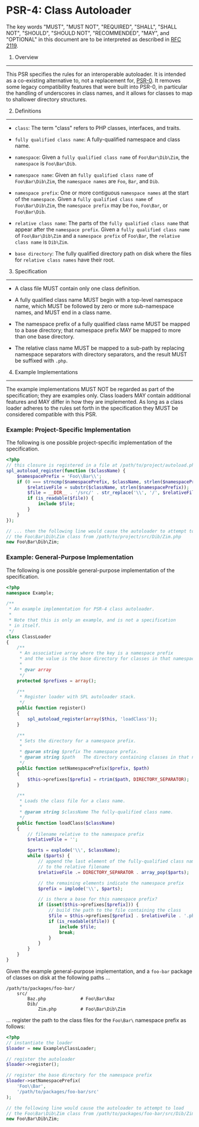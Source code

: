 PSR-4: Class Autoloader
=======================

The key words "MUST", "MUST NOT", "REQUIRED", "SHALL", "SHALL NOT", "SHOULD",
"SHOULD NOT", "RECOMMENDED", "MAY", and "OPTIONAL" in this document are to be
interpreted as described in [RFC 2119](http://tools.ietf.org/html/rfc2119).


1. Overview
-----------

This PSR specifies the rules for an interoperable autoloader. It is intended
as a co-existing alternative to, not a replacement for,
[PSR-0](https://github.com/php-fig/fig-standards/blob/master/accepted/PSR-0.md).
It removes some legacy compatibility features that were built into PSR-0, in
particular the handling of underscores in class names, and it allows for
classes to map to shallower directory structures.


2. Definitions
--------------

- `class`: The term "class" refers to PHP classes, interfaces, and traits.

- `fully qualified class name`: A fully-qualified namespace and class name.

- `namespace`: Given a `fully qualified class name` of `Foo\Bar\Dib\Zim`, the
  `namespace` is `Foo\Bar\Dib`.

- `namespace name`: Given an `fully qualified class name` of `Foo\Bar\Dib\Zim`, the
  `namespace names` are `Foo`, `Bar`, and `Dib`.

- `namespace prefix`: One or more contiguous `namespace names` at the start of
  the `namespace`. Given a `fully qualified class name` of `Foo\Bar\Dib\Zim`, the
  `namespace prefix` may be `Foo`, `Foo\Bar`, or `Foo\Bar\Dib`.

- `relative class name`: The parts of the `fully qualified class name` that appear
  after the `namespace prefix`. Given a `fully qualified class name` of
  `Foo\Bar\Dib\Zim` and a `namespace prefix` of `Foo\Bar`, the `relative class
  name` is `Dib\Zim`.

- `base directory`: The fully qualified directory path on disk where the files for
  `relative class names` have their root.


3. Specification
----------------

- A class file MUST contain only one class definition.

- A fully qualified class name MUST begin with a top-level namespace name, which
  MUST be followed by zero or more sub-namespace names, and MUST end in a
  class name.

- The namespace prefix of a fully qualified class name MUST be mapped to a base
  directory; that namespace prefix MAY be mapped to more than one base
  directory.

- The relative class name MUST be mapped to a sub-path by replacing namespace
  separators with directory separators, and the result MUST be suffixed with
  `.php`.


4. Example Implementations
--------------------------

The example implementations MUST NOT be regarded as part of the specification;
they are examples only. Class loaders MAY contain additional features and MAY
differ in how they are implemented. As long as a class loader adheres to the
rules set forth in the specification they MUST be considered compatible
with this PSR.


### Example: Project-Specific Implementation

The following is one possible project-specific implementation of the
specification.

```php
<?php
// this closure is registered in a file at /path/to/project/autoload.php ...
spl_autoload_register(function ($className) {
    $namespacePrefix = 'Foo\\Bar\\';
    if (0 === strncmp($namespacePrefix, $className, strlen($namespacePrefix))) {
        $relativeFile = substr($className, strlen($namespacePrefix));
        $file = __DIR__ . '/src/' . str_replace('\\', '/', $relativeFile) . '.php';
        if (is_readable($file)) {
            include $file;
        }
    }
});

// ... then the following line would cause the autoloader to attempt to load
// the Foo\Bar\Dib\Zim class from /path/to/project/src/Dib/Zim.php
new Foo\Bar\Dib\Zim;
```

### Example: General-Purpose Implementation

The following is one possible general-purpose implementation of the
specification.

```php
<?php
namespace Example;

/**
 * An example implementation for PSR-4 class autoloader.
 *
 * Note that this is only an example, and is not a specification
 * in itself.
 */
class ClassLoader
{
    /**
     * An associative array where the key is a namespace prefix
     * and the value is the base directory for classes in that namespace.
     *
     * @var array
     */
    protected $prefixes = array();

    /**
     * Register loader with SPL autoloader stack.
     */
    public function register()
    {
        spl_autoload_register(array($this, 'loadClass'));
    }

    /**
     * Sets the directory for a namespace prefix.
     *
     * @param string $prefix The namespace prefix.
     * @param string $path   The directory containing classes in that namespace.
     */
    public function setNamespacePrefix($prefix, $path)
    {
        $this->prefixes[$prefix] = rtrim($path, DIRECTORY_SEPARATOR);
    }

    /**
     * Loads the class file for a class name.
     *
     * @param string $className The fully-qualified class name.
     */
    public function loadClass($className)
    {
        // filename relative to the namespace prefix
        $relativeFile = '';

        $parts = explode('\\', $className);
        while ($parts) {
            // append the last element of the fully-qualified class name
            // to the relative filename
            $relativeFile .= DIRECTORY_SEPARATOR . array_pop($parts);

            // the remaining elements indicate the namespace prefix
            $prefix = implode('\\', $parts);

            // is there a base for this namespace prefix?
            if (isset($this->prefixes[$prefix])) {
                // build the path to the file containing the class
                $file = $this->prefixes[$prefix] . $relativeFile . '.php';
                if (is_readable($file)) {
                    include $file;
                    break;
                }
            }
        }
    }
}
```

Given the example general-purpose implementation, and a `foo-bar` package of
classes on disk at the following paths ...

    /path/to/packages/foo-bar/
        src/
            Baz.php             # Foo\Bar\Baz
            Dib/
                Zim.php         # Foo\Bar\Dib\Zim

... register the path to the class files for the `Foo\Bar\` namespace prefix
as follows:

```php
<?php
// instantiate the loader
$loader = new Example\ClassLoader;

// register the autoloader
$loader->register();

// register the base directory for the namespace prefix
$loader->setNamespacePrefix(
    'Foo\\Bar',
    '/path/to/packages/foo-bar/src'
);

// the following line would cause the autoloader to attempt to load
// the Foo\Bar\Dib\Zim class from /path/to/packages/foo-bar/src/Dib/Zim.php
new Foo\Bar\Dib\Zim;
```
